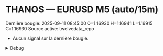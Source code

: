 # THANOS — EURUSD M5 (auto/15m)
Dernière bougie: 2025-09-11 08:45:00  O=1.16930  H=1.16941  L=1.16915  C=1.16930
Source active: twelvedata_repo

- Aucun signal sur la dernière bougie.

<details><summary>Debug</summary>

- TD_API_KEY manquant.

</details>